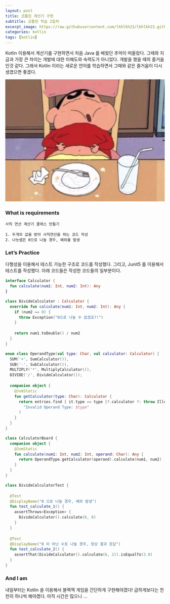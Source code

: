 ```yaml
---
layout: post
title: 코틀린 계산기 구현
subtitle: 코틀린 학습 2일차
excerpt_image: https://raw.githubusercontent.com/lkhlkh23/lkhlkh23.github.io/master/images/2024-12-22/banner.png
categories: kotlin
tags: [kotlin]
---
```

Kotlin 이용해서 계산기를 구현하면서 처음 Java 를 배웠던 추억이 떠올랐다. 그때와 지금과 가장 큰 차이는 개발에 대한 이해도와 숙력도가 아니었다. 개발을 했을 때의 즐거움인것 같다. 그래서 Kotlin 이라는 새로운 언어를 학습하면서 그때와 같은 즐거움이 다시 생겼으면 좋겠다.

![0.png](https://raw.githubusercontent.com/lkhlkh23/lkhlkh23.github.io/master/images/2024-12-22/0.png)

### What is requirements

```
사칙 연산 계산기 클래스 만들기

1. 두개의 값을 받아 사칙연산을 하는 코드 작성
2. 나눗셈은 0으로 나눌 경우, 예외를 발생
```

### Let’s Practice

다형성을 이용해서 테스트 가능한 구조로 코드를 작성했다. 그리고, Junit5 를 이용해서 테스트를 작성했다.
아래 코드들은 작성한 코드들의 일부분이다.

```kotlin
interface Calculator {
  fun calculate(num1: Int, num2: Int): Any
}
```

```kotlin
class DivideCalculator : Calculator {
  override fun calculate(num1: Int, num2: Int): Any {
    if (num2 == 0) {
      throw Exception("0으로 나눌 수 없겠죠?!")
    }

    return num1.toDouble() / num2
  }
}
```

```kotlin
enum class OperandType(val type: Char, val calculator: Calculator) {
  SUM('+', SumCalculator()),
  SUB('-', SubCalculator()),
  MULTIPLY('*', MultiplyCalculator()),
  DIVIDE('/', DivideCalculator());

  companion object {
    @JvmStatic
    fun getCalculator(type: Char): Calculator {
      return entries.find { it.type == type }?.calculator ?: throw IllegalArgumentException(
        "Invalid Operand Type: $type"
      )
    }
  }
}
```

```kotlin
class CalculatorBoard {
  companion object {
    @JvmStatic
    fun calculate(num1: Int, num2: Int, operand: Char): Any {
      return OperandType.getCalculator(operand).calculate(num1, num2)
    }
  }
}

```

```kotlin
class DivideCalculatorTest {

  @Test
  @DisplayName("0 으로 나눌 경우, 예외 발생")
  fun test_calculate_1() {
    assertThrows<Exception> {
      DivideCalculator().calculate(6, 0)
    }
  }

  @Test
  @DisplayName("0 이 아닌 수로 나눌 경우, 정상 결과 응답")
  fun test_calculate_2() {
    assertThat(DivideCalculator().calculate(6, 2)).isEqualTo(3.0)
  }
}
```

### And I am

내일부터는 Kotlin 을 이용해서 블랙잭 게임을 간단하게 구현해야겠다! 급하게보다는 천천히 하나씩 해야곘다. 아직 시간은 많으니 ...
